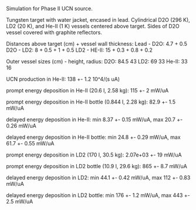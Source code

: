 Simulation for Phase II UCN source.

Tungsten target with water jacket, encased in lead.
Cylindrical D2O (296 K), LD2 (20 K), and He-II (1 K) vessels centered above target.
Sides of D2O vessel covered with graphite reflectors.

Distances above target (cm) + vessel wall thickness:
Lead - D2O: 4.7 + 0.5
D2O - LD2: 8 + 0.5 + 1 + 0.5
LD2 - HE-II: 15 + 0.3 + 0.8 + 0.2

Outer vessel sizes (cm) - height, radius:
D2O: 84.5 43
LD2: 69 33
He-II: 33 16

UCN production in He-II:
138 +- 1.2 10^4/(s uA)

prompt energy deposition in He-II (20.6 l, 2.58 kg):
115 +- 2 mW/uA

prompt energy deposition in He-II bottle (0.844 l, 2.28 kg):
82.9 +- 1.5 mW/uA

delayed energy deposition in He-II:
min 8.37 +- 0.15 mW/uA, max 20.7 +- 0.26 mW/uA

delayed energy deposition in He-II bottle:
min 24.8 +- 0.29 mW/uA, max 61.7 +- 0.55 mW/uA

prompt energy deposition in LD2 (170 l, 30.5 kg):
2.07e+03 +- 19 mW/uA

prompt energy deposition in LD2 bottle (10.9 l, 29.6 kg):
865 +- 8.7 mW/uA

delayed energy deposition in LD2:
min 44.1 +- 0.42 mW/uA, max 112 +- 0.83 mW/uA

delayed energy deposition in LD2 bottle:
min 176 +- 1.2 mW/uA, max 443 +- 2.5 mW/uA

